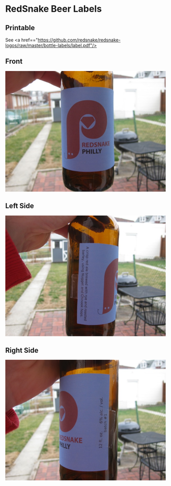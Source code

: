 RedSnake Beer Labels
====================

Printable
---------

See <a href=="https://github.com/redsnake/redsnake-logos/raw/master/bottle-labels/label.pdf"/>

Front
-----

<img src="https://github.com/redsnake/redsnake-logos/raw/master/bottle-labels/front.jpg"/>

Left Side
---------

<img src="https://github.com/redsnake/redsnake-logos/raw/master/bottle-labels/left.jpg"/>

Right Side
----------

<img src="https://github.com/redsnake/redsnake-logos/raw/master/bottle-labels/right.jpg"/>



